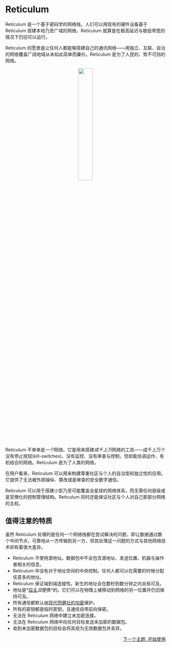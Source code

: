 
# Reticulum
Reticulum 是一个基于密码学的网络栈。人们可以用现有的硬件设备基于 Reticulum 搭建本地乃至广域的网络。Reticulum 就算是在极高延迟与极低带宽的情况下仍旧可以运行。

Reticulum 的愿景是让任何人都能够搭建自己的通讯网络——用独立、互联、自治的网络覆盖广阔地域从未如此简单而廉价。Reticulum 是为了人民的、势不可挡的网络。

<p align="center"><img width="30%" src="gfx/reticulum_logo_512.png"></p>

Reticulum 不单单是*一个*网络。它是用来搭建*成千上万*网络的工具——成千上万个没有停止按钮(kill-switches)、没有监控、没有审查与控制，但却能协调运作、有机结合的网络。Reticulum 是为了人类的网络。

在用户看来，Reticulum 可以用来构建尊重社区与个人的自治型和独立性的应用。它提供了无法被外部操纵、篡改或是审查的安全数字通信。

Reticulum 可以用于搭建小型乃至可能覆盖全星球的网络体系，而无需任何层级或是官僚化的控制管理结构。Reticulum 同时还能保证社区与个人对自己那部分网络的主权。

## 值得注意的特质
虽然 Reticulum 处理的是任何一个网络栈都在尝试解决的问题，即让数据通过数个中间节点，可靠地从一方传输到另一方，但其处理这一问题的方式与其他网络技术却有着很大差异。

- Reticulum 不使用源地址。数据包中不会包含源地址、发送位置、机器与操作者相关的信息。
- Reticulum 中没有对于地址空间的中央控制。任何人都可以在需要的时候分配任意多的地址。
- Reticulum 保证端到端连接性。新生的地址会在数秒到数分钟之内全局可及。
- 地址是*[自主](https://zh.wikipedia.org/zh-cn/%E8%BA%AB%E4%BB%BD%E8%87%AA%E4%B8%BB%E6%9D%83)*且*便携*的。它们可以在物理上被移动到网络的另一位置并仍旧保持可及。
- 所有通信都默认由[现代而健壮的加密](crypto_zh-cn.html)保护。
- 所有的密钥都是临时密钥，且通信自带前向保密。
- 无法在 Reticulum 网络中建立未加密连接。
- 无法在 Reticulum 网络中向任何目标发送未加密的数据包。
- 收到未加密数据包的目标会将其视为无效数据包并丢弃。

<p align="right"><a href="start_zh-cn.html">下一个主题: 开始使用</a></p>
